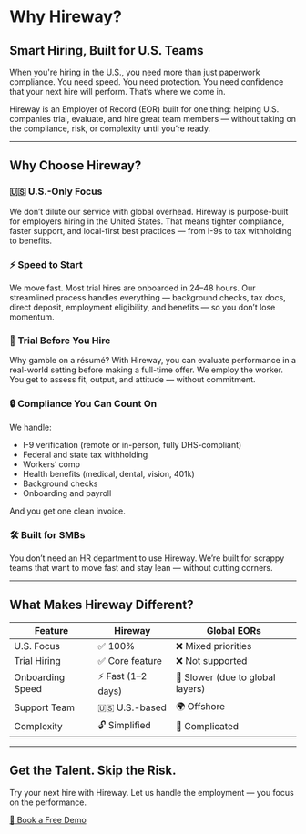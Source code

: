 # Why Hireway?

## Smart Hiring, Built for U.S. Teams

When you're hiring in the U.S., you need more than just paperwork compliance. You need speed. You need protection. You need confidence that your next hire will perform. That’s where we come in.

Hireway is an Employer of Record (EOR) built for one thing: helping U.S. companies trial, evaluate, and hire great team members — without taking on the compliance, risk, or complexity until you’re ready.

---

## Why Choose Hireway?

### 🇺🇸 U.S.-Only Focus

We don’t dilute our service with global overhead. Hireway is purpose-built for employers hiring in the United States. That means tighter compliance, faster support, and local-first best practices — from I-9s to tax withholding to benefits.

### ⚡ Speed to Start

We move fast. Most trial hires are onboarded in 24–48 hours. Our streamlined process handles everything — background checks, tax docs, direct deposit, employment eligibility, and benefits — so you don’t lose momentum.

### 🧪 Trial Before You Hire

Why gamble on a résumé? With Hireway, you can evaluate performance in a real-world setting before making a full-time offer. We employ the worker. You get to assess fit, output, and attitude — without commitment.

### 🔒 Compliance You Can Count On

We handle:
- I-9 verification (remote or in-person, fully DHS-compliant)
- Federal and state tax withholding
- Workers’ comp
- Health benefits (medical, dental, vision, 401k)
- Background checks
- Onboarding and payroll

And you get one clean invoice.

### 🛠️ Built for SMBs

You don’t need an HR department to use Hireway. We’re built for scrappy teams that want to move fast and stay lean — without cutting corners.

---

## What Makes Hireway Different?

| Feature | Hireway | Global EORs |
|--------|---------|-------------|
| U.S. Focus | ✅ 100% | ❌ Mixed priorities |
| Trial Hiring | ✅ Core feature | ❌ Not supported |
| Onboarding Speed | ⚡ Fast (1–2 days) | 🐢 Slower (due to global layers) |
| Support Team | 🇺🇸 U.S.-based | 🌍 Offshore |
| Complexity | 🔓 Simplified | 🔐 Complicated |

---

## Get the Talent. Skip the Risk.

Try your next hire with Hireway. Let us handle the employment — you focus on the performance.

[📅 Book a Free Demo](#)

